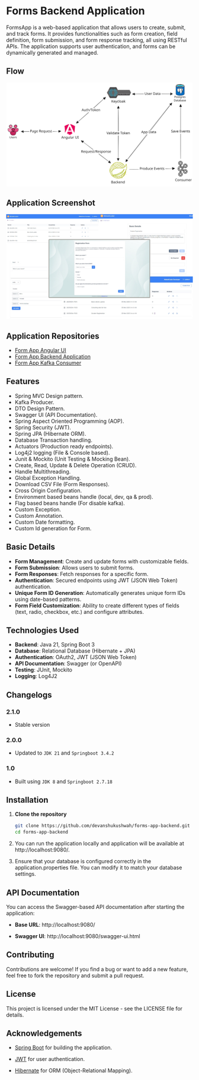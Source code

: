 # Forms Backend Application

FormsApp is a web-based application that allows users to create, submit, and track forms. It provides functionalities such as form creation, field definition, form submission, and form response tracking, all using RESTful APIs. The application supports user authentication, and forms can be dynamically generated and managed.

## Flow
![flow](https://raw.githubusercontent.com/devanshukushwah/forms-app-backend/refs/heads/main/images/flow.svg)
## Application Screenshot
![Mockup](https://raw.githubusercontent.com/devanshukushwah/cdn/refs/heads/main/forms-app/images/mockup.jpg)

## Application Repositories
- [Form App Angular UI](https://github.com/devanshukushwah/forms-app-ui)
- [Form App Backend Application](https://github.com/devanshukushwah/forms-app-backend)
- [Form App Kafka Consumer](https://github.com/devanshukushwah/forms-app-consumer)

## Features

- Spring MVC Design pattern.
- Kafka Producer.
- DTO Design Pattern.
- Swagger UI (API Documentation).
- Spring Aspect Oriented Programming (AOP).
- Spring Security (JWT).
- Spring JPA (Hibernate ORM).
- Database Transaction handling.
- Actuators (Production ready endpoints).
- Log4j2 logging (File & Console based).
- Junit & Mockito (Unit Testing & Mocking Bean).
- Create, Read, Update & Delete Operation (CRUD).
- Handle Multithreading.
- Global Exception Handling.
- Download CSV File (Form Responses).
- Cross Origin Configuration.
- Environment based beans handle (local, dev, qa & prod).
- Flag based beans handle (For disable kafka).
- Custom Exception.
- Custom Annotation.
- Custom Date formatting.
- Custom Id generation for Form.

## Basic Details

- **Form Management**: Create and update forms with customizable fields.
- **Form Submission**: Allows users to submit forms.
- **Form Responses**: Fetch responses for a specific form.
- **Authentication**: Secured endpoints using JWT (JSON Web Token) authentication.
- **Unique Form ID Generation**: Automatically generates unique form IDs using date-based patterns.
- **Form Field Customization**: Ability to create different types of fields (text, radio, checkbox, etc.) and configure attributes.

## Technologies Used

- **Backend**: Java 21, Spring Boot 3
- **Database**: Relational Database (Hibernate + JPA)
- **Authentication**: OAuth2, JWT (JSON Web Token)
- **API Documentation**: Swagger (or OpenAPI)
- **Testing**: JUnit, Mockito
- **Logging**: Log4J2

## Changelogs

### 2.1.0
- Stable version

### 2.0.0
- Updated to `JDK 21` and `Springboot 3.4.2`

### 1.0
- Built using `JDK 8` and `Springboot 2.7.18`

## Installation

1. **Clone the repository**

   ```bash
   git clone https://github.com/devanshukushwah/forms-app-backend.git
   cd forms-app-backend
   ```
    
2. You can run the application locally and application will be available at http://localhost:9080/.
    
3. Ensure that your database is configured correctly in the application.properties file. You can modify it to match your database settings.
    

API Documentation
-----------------

You can access the Swagger-based API documentation after starting the application:

*   **Base URL**: http://localhost:9080/
    
*   **Swagger UI**: http://localhost:9080/swagger-ui.html

Contributing
------------

Contributions are welcome! If you find a bug or want to add a new feature, feel free to fork the repository and submit a pull request.

License
-------

This project is licensed under the MIT License - see the LICENSE file for details.

Acknowledgements
----------------

*   [Spring Boot](https://spring.io/projects/spring-boot) for building the application.
    
*   [JWT](https://jwt.io/) for user authentication.
    
*   [Hibernate](https://hibernate.org/) for ORM (Object-Relational Mapping).
